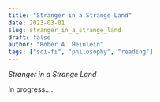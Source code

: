 ```yaml
---
title: "Stranger in a Strange Land"
date: 2023-03-01
slug: stranger_in_a_strange_land
draft: false
author: "Rober A. Heinlein"
tags: ["sci-fi", "philosophy", "reading"]
---
```


_Stranger in a Strange Land_

In progress....
